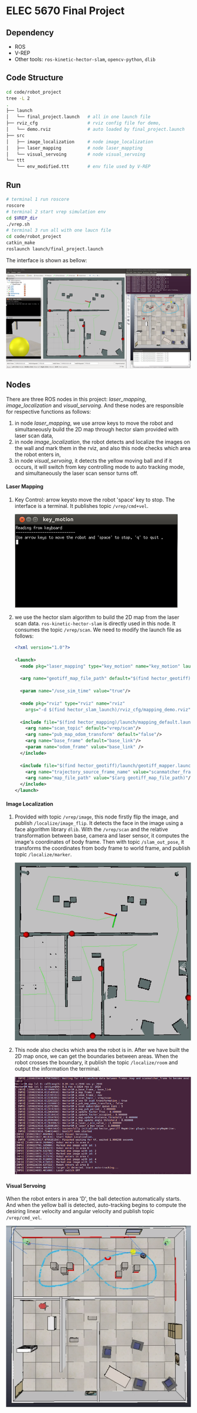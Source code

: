 # ELEC 5670 Final Project


## Dependency


- ROS
- V-REP
- Other tools: `ros-kinetic-hector-slam`, `opencv-python`, `dlib`

## Code Structure


```bash
cd code/robot_project
tree -L 2
.
├── launch
│   └── final_project.launch   # all in one launch file
├── rviz_cfg                   # rviz config file for demo,
│   └── demo.rviz              # auto loaded by final_project.launch
├── src
│   ├── image_localization     # node image_localization
│   ├── laser_mapping          # node laser_mappting
│   └── visual_servoing        # node visual_servoing
└── ttt
    └── env_modified.ttt       # env file used by V-REP
```

## Run
```bash
# terminal 1 run roscore
roscore
# terminal 2 start vrep simulation env
cd $VREP_dir 
./vrep.sh
# terminal 3 run all with one laucn file
cd code/robot_project
catkin_make
roslaunch launch/final_project.launch
```

The interface is shown as bellow:

<img src=".\figures\whole_dis.png" alt="Displaying" style="zoom:67%;" />



## Nodes

There are three ROS nodes in this project: *laser_mapping*, *image_localization* and *visual_servoing*. And these nodes are responsible for respective functions as follows: 

1. in node *laser_mapping*, we use arrow keys to move the robot and simultaneously build the 2D map through hector slam provided with laser scan data, 
2. in node *image_localization*, the robot detects and localize the images on the wall and mark them in the rviz, and also this node checks which area the robot enters in,
3. in node *visual_servoing*, it detects the yellow moving ball and if it occurs, it will switch from key controlling mode to auto tracking mode, and simultaneously the laser scan sensor turns off.

#### Laser Mapping

1. Key Control: arrow keysto move the robot 'space' key to stop. The interface is a terminal. It publishes topic `/vrep/cmd+vel`.

   ![key moving](./figures/key_control.png)

2. we use the hector slam algorithm to build the 2D map from the laser scan data. `ros-kinetic-hector-slam` is directly used in this node. It consumes the topic `/vrep/scan`. We need to modify the launch file as follows:

   ```xml
   <?xml version="1.0"?>
   
   <launch>
     <node pkg="laser_mapping" type="key_motion" name="key_motion" launch-prefix="xterm -e"/>
       
     <arg name="geotiff_map_file_path" default="$(find hector_geotiff)/maps"/>
       
     <param name="/use_sim_time" value="true"/>
       
     <node pkg="rviz" type="rviz" name="rviz"
       args="-d $(find hector_slam_launch)/rviz_cfg/mapping_demo.rviz"/>
       
     <include file="$(find hector_mapping)/launch/mapping_default.launch">
       <arg name="scan_topic" default="vrep/scan"/>
       <arg name="pub_map_odom_transform" default="false"/>
       <arg name="base_frame" default="base_link"/>
       <param name="odom_frame" value="base_link" />
     </include>
       
     <include file="$(find hector_geotiff)/launch/geotiff_mapper.launch">
       <arg name="trajectory_source_frame_name" value="scanmatcher_frame"/>
       <arg name="map_file_path" value="$(arg geotiff_map_file_path)"/>
     </include>
   </launch>
   ```

#### Image Localization

1. Provided with topic `/vrep/image`, this node firstly flip the image, and publish `/localize/image_flip`. It detects the face in the image using a face algorithm library `dlib`. With the `/vrep/scan` and the relative transformation between base, camera and laser sensor, it computes the image's coordinates of body frame. Then with topic `/slam_out_pose`, it transforms the coordinates from body frame to world frame, and publish topic `/localize/marker`.

   ![Mapping](./figures/mapping.png)

2. This node also checks which area the robot is in. After we have built the 2D map once, we can get the boundaries between areas. When the robot crosses the boundary, it publish the topic `/localize/room` and output the information the terminal.

   ![Terminal Outputs](./figures/rosinfo.png)

#### Visual Servoing

When the robot enters in area 'D', the ball detection automatically starts. And when the yellow ball is detected, auto-tracking begins to compute the desiring linear velocity and angular velocity and publish topic `/vrep/cmd_vel`. 


<img src=".\figures\servoing.png" alt="Auto-tracking" style="zoom: 150%;" />
